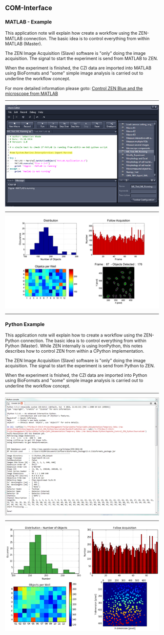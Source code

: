 ## COM-Interface

### MATLAB - Example

This application note will explain how create a workﬂow using the ZEN-MATLAB connection. The basic idea is to control everything from within MATLAB (Master).

The ZEN Image Acquisition (Slave) software is "only" doing the image acquisition. The
signal to start the experiment is send from MATLAB to ZEN.

When the experiment is finished, the CZI data are imported into MATLAB using BioFormats and "some" simple image analysis is carried out to underline the workﬂow concept.

For more detailed information please goto: [Control ZEN Blue and the microscope from MATLAB](https://de.mathworks.com/matlabcentral/fileexchange/50079-control-zen-blue-and-the-microscope-from-matlab?requestedDomain=www.mathworks.com)

***

![COM MATLAB_Running](/images/ZEN_ML_Running.png)

***


![COM_MATLAB_Result](/images/ZEN_MATLAB_Result_Figure.png)

***

### Python Example

This application note will explain how to create a workﬂow using the ZEN-Python connection. The basic idea is to control everything from within Python (Master). While ZEN internally is using IronPython, this notes describes how to control ZEN from within
a CPython implementation.

The ZEN Image Acquisition (Slave) software is "only" doing the image acquisition. The signal to start the experiment is send from Python to ZEN.

When the experiment is fnished, the CZI data are imported into Python using BioFormats and "some" simple image analysis is carried out to underline the workﬂow concept.

***

![COM_Python_Running Result](/images/ZEN_Python_Running_Results_1.png)

***

![COM_Python_Running Result](/images/ZEN_Python_Running_Results_2.png)
